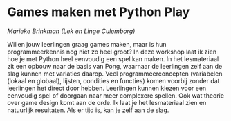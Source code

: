 # Games maken met Python Play

*Marieke Brinkman (Lek en Linge Culemborg)*

Willen jouw leerlingen graag games maken, maar is hun programmeerkennis nog
niet zo heel groot? In deze workshop laat ik zien hoe je met Python heel
eenvoudig een spel kan maken. In het lesmateriaal zit een opbouw naar de basis
van Pong, waarnaar de leerlingen zelf aan de slag kunnen met variaties daarop.
Veel programmeerconcepten (variabelen (lokaal en globaal), lijsten, condities
en functies) komen voorbij zonder dat leerlingen het direct door hebben.
Leerlingen kunnen kiezen voor een eenvoudig spel of doorgaan naar meer
complexere spellen. Ook wat theorie over game design komt aan de orde. Ik laat
je het lesmateriaal zien en natuurlijk resultaten. Als er tijd is, kan je zelf
aan de slag.  